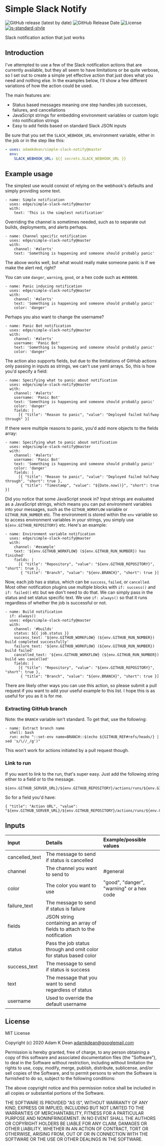 # Simple Slack Notify

![GitHub release (latest by date)](https://img.shields.io/github/v/release/edge/simple-slack-notify) ![GitHub Release Date](https://img.shields.io/github/release-date/edge/simple-slack-notify) ![License](https://img.shields.io/github/license/edge/simple-slack-notify) [![js-standard-style](https://img.shields.io/badge/code%20style-standard-brightgreen.svg)](http://standardjs.com)

Slack notification action that just works

## Introduction

I've attempted to use a few of the Slack notification actions that are currently available, but they all seem to have limitations or be quite verbose, so I set out to create a simple yet effective action that just does what you need and nothing else. In the examples below, I'll show a few different variations of how the action could be used.

The main features are:
- Status based messages meaning one step handles job successes, failures, and cancellations
- JavaScript strings for embedding environment variables or custom logic into notification strings
- Easy to add fields based on standard Slack JSON inputs

Be sure that you set the `SLACK_WEBHOOK_URL` environment variable, either in the job or in the step like this:

```yaml
- uses: adamkdean/simple-slack-notify@master
  env:
    SLACK_WEBHOOK_URL: ${{ secrets.SLACK_WEBHOOK_URL }}
```

## Example usage

The simplest use would consist of relying on the webhook's defaults and simply providing some text.

```
- name: Simple notification
  uses: edge/simple-slack-notify@master
  with:
    text: 'This is the simplest notification'
```

Overriding the channel is sometimes needed, such as to separate out builds, deployments, and alerts perhaps.

```
- name: Channel specific notification
  uses: edge/simple-slack-notify@master
  with:
    channel: '#alerts'
    text: 'Something is happening and someone should probably panic'
```

The above works well, but what would really make someone panic is if we make the alert red, right?

You can use `danger`, `warning`, `good`, or a hex code such as `#d90000`.

```
- name: Panic inducing notification
  uses: edge/simple-slack-notify@master
  with:
    channel: '#alerts'
    text: 'Something is happening and someone should probably panic'
    color: 'danger'
```

Perhaps you also want to change the username?

```
- name: Panic Bot notification
  uses: edge/simple-slack-notify@master
  with:
    channel: '#alerts'
    username: 'Panic Bot'
    text: 'Something is happening and someone should probably panic'
    color: 'danger'
```

The action also supports fields, but due to the limitations of GitHub actions only passing in inputs as strings, we can't use yaml arrays. So, this is how you'd specify a field:

```
- name: Specifying what to panic about notification
  uses: edge/simple-slack-notify@master
  with:
    channel: '#alerts'
    username: 'Panic Bot'
    text: 'Something is happening and someone should probably panic'
    color: 'danger'
    fields: |
      [{ "title": "Reason to panic", "value": "Deployed failed halfway through" }]
```

If there were multiple reasons to panic, you'd add more objects to the fields array:

```
- name: Specifying what to panic about notification
  uses: edge/simple-slack-notify@master
  with:
    channel: '#alerts'
    username: 'Panic Bot'
    text: 'Something is happening and someone should probably panic'
    color: 'danger'
    fields: |
      [{ "title": "Reason to panic", "value": "Deployed failed halfway through", "short": true },
       { "title": "Timestamp", "value": "${Date.now()}", "short": true }]
```

Did you notice that some JavaScript snook in? Input strings are evaluated as a JavaScript strings, which means you can put environment variables into your messages, such as the `GITHUB_WORKFLOW` variable or `GITHUB_RUN_NUMBER` etc. The environment is stored within the `env` variable so to access environment variables in your strings, you simply use `${env.GITHUB_REPOSITORY}` etc. Here's an example:

```
- name: Environment variable notification
  uses: edge/simple-slack-notify@master
  with:
    channel: '#example'
    text: '${env.GITHUB_WORKFLOW} (${env.GITHUB_RUN_NUMBER}) has finished'
    fields: |
      [{ "title": "Repository", "value": "${env.GITHUB_REPOSITORY}", "short": true },
       { "title": "Branch", "value": "${env.BRANCH}", "short": true }]
```

Now, each job has a status, which can be `success`, `failed`, or `cancelled`. Most other notification plugins use multiple blocks with `if: success()` and `if: failed()` etc but we don't need to do that. We can simply pass in the status and set status specific text. We use `if: always()` so that it runs regardless of whether the job is successful or not.

```
- name: Build notification
  if: always()
  uses: edge/simple-slack-notify@master
  with:
    channel: '#builds'
    status: ${{ job.status }}
    success_text: '${env.GITHUB_WORKFLOW} (${env.GITHUB_RUN_NUMBER}) build completed successfully'
    failure_text: '${env.GITHUB_WORKFLOW} (${env.GITHUB_RUN_NUMBER}) build failed'
    cancelled_text: '${env.GITHUB_WORKFLOW} (${env.GITHUB_RUN_NUMBER}) build was cancelled'
    fields: |
      [{ "title": "Repository", "value": "${env.GITHUB_REPOSITORY}", "short": true },
       { "title": "Branch", "value": "${env.BRANCH}", "short": true }]
```

There are likely other ways you can use this action, so please submit a pull request if you want to add your useful example to this list. I hope this is as useful for you as it is for me.


### Extracting GitHub branch

Note: the `BRANCH` variable isn't standard. To get that, use the following:

```
- name: Extract branch name
  shell: bash
  run: echo "::set-env name=BRANCH::$(echo ${GITHUB_REF#refs/heads/} | sed 's/\//_/g')"
```

This won't work for actions initiated by a pull request though.

### Link to run

If you want to link to the run, that's super easy. Just add the following string either to a field or to the message.

```
${env.GITHUB_SERVER_URL}/${env.GITHUB_REPOSITORY}/actions/runs/${env.GITHUB_RUN_ID}
```

So for a field you'd have:

```
{ "title": "Action URL", "value": "${env.GITHUB_SERVER_URL}/${env.GITHUB_REPOSITORY}/actions/runs/${env.GITHUB_RUN_ID}"}
```

## Inputs

| Input | Details | Example/possible values |
|:------|:--------|:------------------------|
| cancelled_text | The message to send if status is cancelled | |
| channel | The channel you want to send to | #general |
| color | The color you want to use | "good", "danger", "warning" or a hex code |
| failure_text | The message to send if status is failure | |
| fields | JSON string containing an array of fields to attach to the notification | |
| status | Pass the job status through and omit color for status based color | |
| success_text | The message to send if status is success | |
| text | The message that you want to send regardless of status | |
| username | Used to override the default username | |

## License

MIT License

Copyright (c) 2020 Adam K Dean <adamkdean@googlemail.com>

Permission is hereby granted, free of charge, to any person obtaining a copy
of this software and associated documentation files (the "Software"), to deal
in the Software without restriction, including without limitation the rights
to use, copy, modify, merge, publish, distribute, sublicense, and/or sell
copies of the Software, and to permit persons to whom the Software is
furnished to do so, subject to the following conditions:

The above copyright notice and this permission notice shall be included in all
copies or substantial portions of the Software.

THE SOFTWARE IS PROVIDED "AS IS", WITHOUT WARRANTY OF ANY KIND, EXPRESS OR
IMPLIED, INCLUDING BUT NOT LIMITED TO THE WARRANTIES OF MERCHANTABILITY,
FITNESS FOR A PARTICULAR PURPOSE AND NONINFRINGEMENT. IN NO EVENT SHALL THE
AUTHORS OR COPYRIGHT HOLDERS BE LIABLE FOR ANY CLAIM, DAMAGES OR OTHER
LIABILITY, WHETHER IN AN ACTION OF CONTRACT, TORT OR OTHERWISE, ARISING FROM,
OUT OF OR IN CONNECTION WITH THE SOFTWARE OR THE USE OR OTHER DEALINGS IN THE
SOFTWARE.
